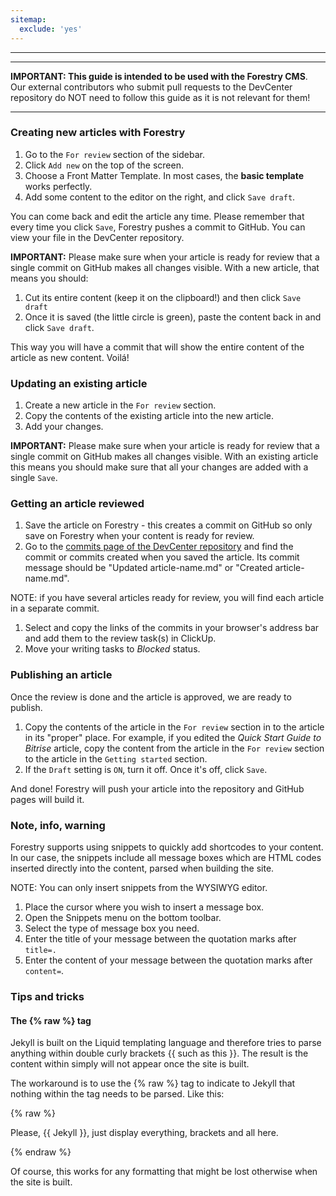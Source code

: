 ```yaml
---
sitemap:
  exclude: 'yes'
---
```

***

***

**IMPORTANT: This guide is intended to be used with the Forestry CMS**. Our external contributors who submit pull requests to the DevCenter repository do NOT need to follow this guide as it is not relevant for them!

***

### Creating new articles with Forestry

1. Go to the `For review` section of the sidebar.
2. Click `Add new` on the top of the screen.
3. Choose a Front Matter Template. In most cases, the **basic template** works perfectly.
4. Add some content to the editor on the right, and click `Save draft`.

You can come back and edit the article any time. Please remember that every time you click `Save`, Forestry pushes a commit to GitHub. You can view your file in the DevCenter repository.

**IMPORTANT:** Please make sure when your article is ready for review that a single commit on GitHub makes all changes visible. With a new article, that means you should:

1. Cut its entire content (keep it on the clipboard!) and then click `Save draft`
2. Once it is saved (the little circle is green), paste the content back in and click `Save draft`.

This way you will have a commit that will show the entire content of the article as new content. Voilá!

### Updating an existing article

1. Create a new article in the `For review` section.
2. Copy the contents of the existing article into the new article.
3. Add your changes.

**IMPORTANT:** Please make sure when your article is ready for review that a single commit on GitHub makes all changes visible. With an existing article this means you should make sure that all your changes are added with a single `Save`.

### Getting an article reviewed

1. Save the article on Forestry - this creates a commit on GitHub so only save on Forestry when your content is ready for review.
2. Go to the [commits page of the DevCenter repository](https://github.com/bitrise-io/devcenter/commits/master) and find the commit or commits created when you saved the article. Its commit message should be "Updated article-name.md" or "Created article-name.md".

NOTE: if you have several articles ready for review, you will find each article in a separate commit.

1. Select and copy the links of the commits in your browser's address bar and add them to the review task(s) in ClickUp.
2. Move your writing tasks to _Blocked_ status.

### Publishing an article

Once the review is done and the article is approved, we are ready to publish.

1. Copy the contents of the article in the `For review` section in to the article in its "proper" place. For example, if you edited the _Quick Start Guide to Bitrise_ article, copy the content from the article in the `For review` section to the article in the `Getting started` section.
2. If the `Draft` setting is `ON`, turn it off. Once it's off, click `Save`.

And done! Forestry will push your article into the repository and GitHub pages will build it.

### Note, info, warning

Forestry supports using snippets to quickly add shortcodes to your content. In our case, the snippets include all message boxes which are HTML codes inserted directly into the content, parsed when building the site.

NOTE: You can only insert snippets from the WYSIWYG editor.

1. Place the cursor where you wish to insert a message box.
2. Open the Snippets menu on the bottom toolbar.
3. Select the type of message box you need.
4. Enter the title of your message between the quotation marks after `title=.`
5. Enter the content of your message between the quotation marks after `content=`.

### Tips and tricks

#### The {% raw %} tag

Jekyll is built on the Liquid templating language and therefore tries to parse anything within double curly brackets {{ such as this }}. The result is the content within simply will not appear once the site is built.

The workaround is to use the {% raw %} tag to indicate to Jekyll that nothing within the tag needs to be parsed. Like this:

{% raw %}

Please, {{ Jekyll }}, just display everything, brackets and all here.

{% endraw %}

Of course, this works for any formatting that might be lost otherwise when the site is built.
